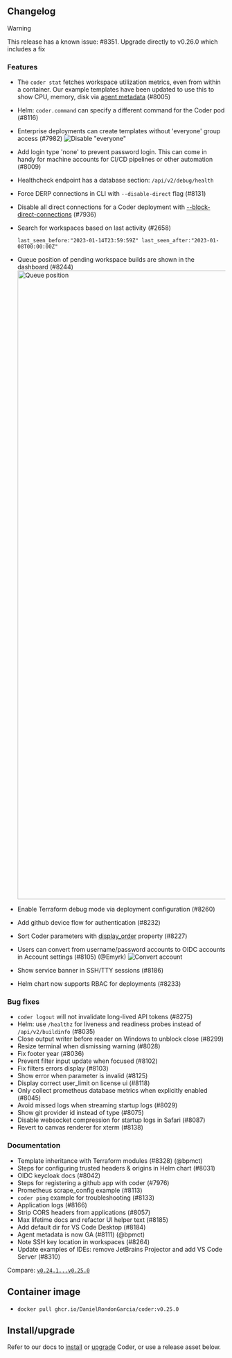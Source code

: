 ## Changelog

> [!WARNING]
> This release has a known issue: #8351. Upgrade directly to
> v0.26.0 which includes a fix

### Features

- The `coder stat` fetches workspace utilization metrics, even from within a
  container. Our example templates have been updated to use this to show CPU,
  memory, disk via
  [agent metadata](https://coder.com/docs/templates/agent-metadata)
  (#8005)
- Helm: `coder.command` can specify a different command for the Coder pod
  (#8116)
- Enterprise deployments can create templates without 'everyone' group access
  (#7982)
  ![Disable "everyone"](https://github.com/DanielRondonGarcia/coder/assets/22407953/1c31cb9b-be5c-4bef-abee-324856734215)
- Add login type 'none' to prevent password login. This can come in handy for
  machine accounts for CI/CD pipelines or other automation (#8009)
- Healthcheck endpoint has a database section: `/api/v2/debug/health`
- Force DERP connections in CLI with `--disable-direct` flag (#8131)
- Disable all direct connections for a Coder deployment with
  [--block-direct-connections](https://coder.com/docs/cli/server#--block-direct-connections)
  (#7936)
- Search for workspaces based on last activity (#2658)

  ```text
  last_seen_before:"2023-01-14T23:59:59Z" last_seen_after:"2023-01-08T00:00:00Z"
  ```

- Queue position of pending workspace builds are shown in the dashboard (#8244)
  <img width="1449" alt="Queue position" src="https://github.com/DanielRondonGarcia/coder/assets/22407953/44515a19-ddfb-4431-8c2a-203487c4efe8">
- Enable Terraform debug mode via deployment configuration (#8260)
- Add github device flow for authentication (#8232)
- Sort Coder parameters with
  [display_order](https://registry.terraform.io/providers/DanielRondonGarcia/coder/latest/docs/data-sources/parameter)
  property (#8227)
- Users can convert from username/password accounts to OIDC accounts in Account
  settings (#8105) (@Emyrk)
  ![Convert account](https://github.com/DanielRondonGarcia/coder/assets/22407953/6ea28c1c-53d7-4eb5-8113-9a066739820c)
- Show service banner in SSH/TTY sessions (#8186)
- Helm chart now supports RBAC for deployments (#8233)

### Bug fixes

- `coder logout` will not invalidate long-lived API tokens (#8275)
- Helm: use `/healthz` for liveness and readiness probes instead of
  `/api/v2/buildinfo` (#8035)
- Close output writer before reader on Windows to unblock close (#8299)
- Resize terminal when dismissing warning (#8028)
- Fix footer year (#8036)
- Prevent filter input update when focused (#8102)
- Fix filters errors display (#8103)
- Show error when parameter is invalid (#8125)
- Display correct user_limit on license ui (#8118)
- Only collect prometheus database metrics when explicitly enabled (#8045)
- Avoid missed logs when streaming startup logs (#8029)
- Show git provider id instead of type (#8075)
- Disable websocket compression for startup logs in Safari (#8087)
- Revert to canvas renderer for xterm (#8138)

### Documentation

- Template inheritance with Terraform modules (#8328) (@bpmct)
- Steps for configuring trusted headers & origins in Helm chart (#8031)
- OIDC keycloak docs (#8042)
- Steps for registering a github app with coder (#7976)
- Prometheus scrape_config example (#8113)
- `coder ping` example for troubleshooting (#8133)
- Application logs (#8166)
- Strip CORS headers from applications (#8057)
- Max lifetime docs and refactor UI helper text (#8185)
- Add default dir for VS Code Desktop (#8184)
- Agent metadata is now GA (#8111) (@bpmct)
- Note SSH key location in workspaces (#8264)
- Update examples of IDEs: remove JetBrains Projector and add VS Code Server
  (#8310)

Compare:
[`v0.24.1...v0.25.0`](https://github.com/DanielRondonGarcia/coder/compare/v0.24.1...v0.25.0)

## Container image

- `docker pull ghcr.io/DanielRondonGarcia/coder:v0.25.0`

## Install/upgrade

Refer to our docs to [install](https://coder.com/docs/install) or
[upgrade](https://coder.com/docs/admin/upgrade) Coder, or use a
release asset below.
